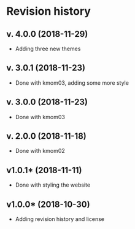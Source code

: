 Revision history
===================

v. 4.0.0 (2018-11-29)
---------------------
* Adding three new themes

v. 3.0.1 (2018-11-23)
---------------------
* Done with kmom03, adding some more style

v. 3.0.0 (2018-11-23)
---------------------
* Done with kmom03

v. 2.0.0 (2018-11-18)
---------------------
* Done with kmom02

v1.0.1* (2018-11-11)
---------------------

* Done with styling the website

v1.0.0* (2018-10-30)
---------------------

* Adding revision history and license
